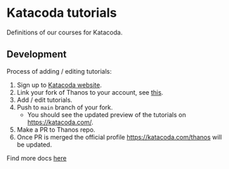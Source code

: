 # Katacoda tutorials

Definitions of our courses for Katacoda.

## Development

Process of adding / editing tutorials:

1. Sign up to [Katacoda website](https://katacoda.com).
1. Link your fork of Thanos to your account, see [this](https://katacoda.com/docs/configure-git).
1. Add / edit tutorials.
1. Push to `main` branch of your fork.
   * You should see the updated preview of the tutorials on https://katacoda.com/<your-profile>.
1. Make a PR to Thanos repo.
1. Once PR is merged the official profile https://katacoda.com/thanos will be updated.

Find more docs [here](https://katacoda.com/docs)
